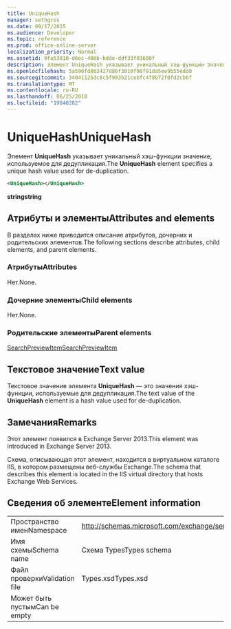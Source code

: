 ```yaml
---
title: UniqueHash
manager: sethgros
ms.date: 09/17/2015
ms.audience: Developer
ms.topic: reference
ms.prod: office-online-server
localization_priority: Normal
ms.assetid: 9fa53810-d6ec-406b-bdde-ddf33f03600f
description: Элемент UniqueHash указывает уникальный хэш-функции значение, используемое для дедупликация.
ms.openlocfilehash: 5a590fd863427d86f3010f98f91da5ee9b55edd0
ms.sourcegitcommit: 34041125dc8c5f993b21cebfc4f8b72f0fd2cb6f
ms.translationtype: MT
ms.contentlocale: ru-RU
ms.lasthandoff: 06/25/2018
ms.locfileid: "19840282"
---
```

# <a name="uniquehash"></a><span data-ttu-id="37155-103">UniqueHash</span><span class="sxs-lookup"><span data-stu-id="37155-103">UniqueHash</span></span>

<span data-ttu-id="37155-104">Элемент **UniqueHash** указывает уникальный хэш-функции значение, используемое для дедупликация.</span><span class="sxs-lookup"><span data-stu-id="37155-104">The **UniqueHash** element specifies a unique hash value used for de-duplication.</span></span> 
  
```XML
<UniqueHash></UniqueHash>
```

 <span data-ttu-id="37155-105">**string**</span><span class="sxs-lookup"><span data-stu-id="37155-105">**string**</span></span>
## <a name="attributes-and-elements"></a><span data-ttu-id="37155-106">Атрибуты и элементы</span><span class="sxs-lookup"><span data-stu-id="37155-106">Attributes and elements</span></span>

<span data-ttu-id="37155-107">В разделах ниже приводится описание атрибутов, дочерних и родительских элементов.</span><span class="sxs-lookup"><span data-stu-id="37155-107">The following sections describe attributes, child elements, and parent elements.</span></span>
  
### <a name="attributes"></a><span data-ttu-id="37155-108">Атрибуты</span><span class="sxs-lookup"><span data-stu-id="37155-108">Attributes</span></span>

<span data-ttu-id="37155-109">Нет.</span><span class="sxs-lookup"><span data-stu-id="37155-109">None.</span></span>
  
### <a name="child-elements"></a><span data-ttu-id="37155-110">Дочерние элементы</span><span class="sxs-lookup"><span data-stu-id="37155-110">Child elements</span></span>

<span data-ttu-id="37155-111">Нет.</span><span class="sxs-lookup"><span data-stu-id="37155-111">None.</span></span>
  
### <a name="parent-elements"></a><span data-ttu-id="37155-112">Родительские элементы</span><span class="sxs-lookup"><span data-stu-id="37155-112">Parent elements</span></span>

[<span data-ttu-id="37155-113">SearchPreviewItem</span><span class="sxs-lookup"><span data-stu-id="37155-113">SearchPreviewItem</span></span>](searchpreviewitem.md)
  
## <a name="text-value"></a><span data-ttu-id="37155-114">Текстовое значение</span><span class="sxs-lookup"><span data-stu-id="37155-114">Text value</span></span>

<span data-ttu-id="37155-115">Текстовое значение элемента **UniqueHash** — это значения хэш-функции, используемые для дедупликация.</span><span class="sxs-lookup"><span data-stu-id="37155-115">The text value of the **UniqueHash** element is a hash value used for de-duplication.</span></span> 
  
## <a name="remarks"></a><span data-ttu-id="37155-116">Замечания</span><span class="sxs-lookup"><span data-stu-id="37155-116">Remarks</span></span>

<span data-ttu-id="37155-117">Этот элемент появился в Exchange Server 2013.</span><span class="sxs-lookup"><span data-stu-id="37155-117">This element was introduced in Exchange Server 2013.</span></span>
  
<span data-ttu-id="37155-118">Схема, описывающая этот элемент, находится в виртуальном каталоге IIS, в котором размещены веб-службы Exchange.</span><span class="sxs-lookup"><span data-stu-id="37155-118">The schema that describes this element is located in the IIS virtual directory that hosts Exchange Web Services.</span></span>
  
## <a name="element-information"></a><span data-ttu-id="37155-119">Сведения об элементе</span><span class="sxs-lookup"><span data-stu-id="37155-119">Element information</span></span>

|||
|:-----|:-----|
|<span data-ttu-id="37155-120">Пространство имен</span><span class="sxs-lookup"><span data-stu-id="37155-120">Namespace</span></span>  <br/> |http://schemas.microsoft.com/exchange/services/2006/types  <br/> |
|<span data-ttu-id="37155-121">Имя схемы</span><span class="sxs-lookup"><span data-stu-id="37155-121">Schema name</span></span>  <br/> |<span data-ttu-id="37155-122">Схема Types</span><span class="sxs-lookup"><span data-stu-id="37155-122">Types schema</span></span>  <br/> |
|<span data-ttu-id="37155-123">Файл проверки</span><span class="sxs-lookup"><span data-stu-id="37155-123">Validation file</span></span>  <br/> |<span data-ttu-id="37155-124">Types.xsd</span><span class="sxs-lookup"><span data-stu-id="37155-124">Types.xsd</span></span>  <br/> |
|<span data-ttu-id="37155-125">Может быть пустым</span><span class="sxs-lookup"><span data-stu-id="37155-125">Can be empty</span></span>  <br/> ||
   

